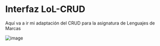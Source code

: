 # Interfaz LoL-CRUD
Aquí va a ir mi adaptación del CRUD para la asignatura de Lenguajes de Marcas


![image](https://user-images.githubusercontent.com/91873599/158019162-24955163-85e3-494b-8044-e99a53179104.png)

